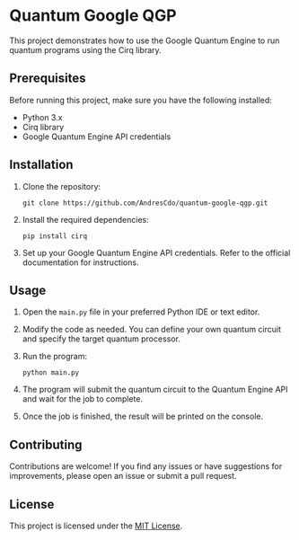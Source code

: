 # Quantum Google QGP

This project demonstrates how to use the Google Quantum Engine to run quantum programs using the Cirq library.

## Prerequisites

Before running this project, make sure you have the following installed:

- Python 3.x
- Cirq library
- Google Quantum Engine API credentials

## Installation

1. Clone the repository:

    ```shell
    git clone https://github.com/AndresCdo/quantum-google-qgp.git
    ```

2. Install the required dependencies:

    ```shell
    pip install cirq
    ```

3. Set up your Google Quantum Engine API credentials. Refer to the official documentation for instructions.

## Usage

1. Open the `main.py` file in your preferred Python IDE or text editor.

2. Modify the code as needed. You can define your own quantum circuit and specify the target quantum processor.

3. Run the program:

    ```shell
    python main.py
    ```

4. The program will submit the quantum circuit to the Quantum Engine API and wait for the job to complete.

5. Once the job is finished, the result will be printed on the console.

## Contributing

Contributions are welcome! If you find any issues or have suggestions for improvements, please open an issue or submit a pull request.

## License

This project is licensed under the [MIT License](LICENSE).
